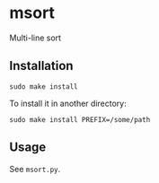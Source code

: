 msort
=====

Multi-line sort

Installation
------------

    sudo make install

To install it in another directory:

    sudo make install PREFIX=/some/path

Usage
-----

See `msort.py`.
